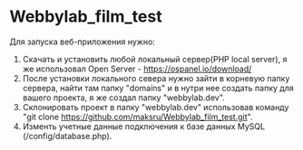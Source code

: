 # Webbylab_film_test
Для запуска веб-приложения нужно:
1) Скачать и установить любой локальный сервер(PHP local server), я же использовал Open Server - https://ospanel.io/download/
2) После установки локального севера нужно зайти в корневую папку сервера, найти там папку "domains" и в нутри нее создать папку для вашего проекта, я же создал папку "webbylab.dev".
3) Склонировать проект в папку "webbylab.dev" использовав команду "git clone https://github.com/maksru/Webbylab_film_test.git".
4) Изменть учетные данные подключения к базе данных MySQL (/config/database.php).
